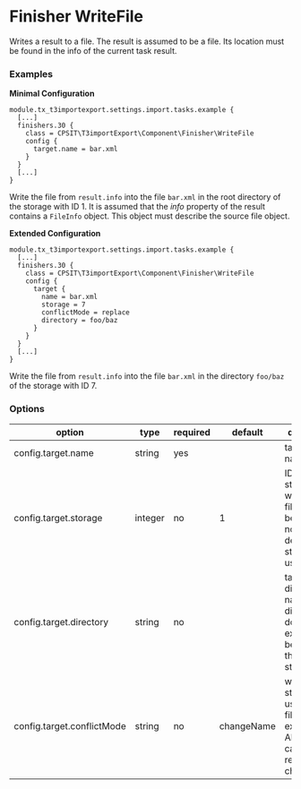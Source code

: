 Finisher WriteFile
==================

Writes a result to a file.
The result is assumed to be a file. Its location must be found in the info of the current task result.

### Examples

**Minimal Configuration**
```TypoScript
module.tx_t3importexport.settings.import.tasks.example {
  [...]
  finishers.30 {
    class = CPSIT\T3importExport\Component\Finisher\WriteFile
    config {
      target.name = bar.xml
    }
  }
  [...]
}
```
Write the file from `result.info` into the file `bar.xml` in the root directory of the storage with ID 1. It is assumed that the _info_ property of the result contains a `FileInfo` object. 
This object must describe the source file object.

**Extended Configuration**
```TypoScript
module.tx_t3importexport.settings.import.tasks.example {
  [...]
  finishers.30 {
    class = CPSIT\T3importExport\Component\Finisher\WriteFile
    config {
      target {
        name = bar.xml
        storage = 7
        conflictMode = replace
        directory = foo/baz
      }
    }
  }
  [...]
}
```
Write the file from `result.info` into the file `bar.xml` in the directory `foo/baz` of the storage with ID 7. 

### Options
| option                    | type    | required | default    |description         |
| --------------------------| ------- | ---------|------------|----------- |
| config.target.name        | string  | yes      |            | target file name |
| config.target.storage     | integer | no       | 1          | ID of the storage in which the file should be written. If not set default storage is used. |
| config.target.directory   | string  | no       |            | target directory name. If the directory does not exist, it will be created in the selected storage |
| config.target.conflictMode| string  | no       | changeName | which strategy to use when a file already exists. Allowed: cancel, replace, changeName |
